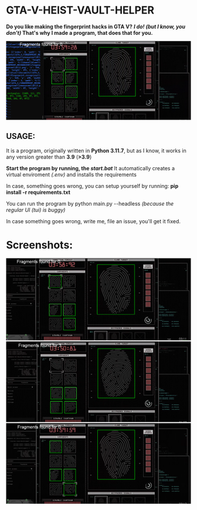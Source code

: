 # **GTA-V-HEIST-VAULT-HELPER**

**Do you like making the fingerprint hacks in GTA V?**
**_I do! (but I know, you don't)_ That's why I made a program, that does that for you.**

![screenshot](README/Image1.png)

## **USAGE:**
It is a program, originally written in **Python 3.11.7**, but as I know, it works in any version greater than **3.9** (**>3.9**)

**Start the program by running, the _start.bat_**
It automatically creates a virtual enviroment _(.env)_ and installs the requirements

In case, something goes wrong, you can setup yourself by running:
**pip install -r requirements.txt**

You can run the program by python main.py --headless
    _(because the regular UI (tui) is buggy)_

In case something goes wrong, write me, file an issue, you'll get it fixed.


# **Screenshots:**
![screenshot](README/Image2.png)
![screenshot](README/Image3.png)
![screenshot](README/Image4.png)